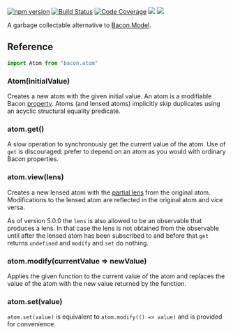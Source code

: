 [![npm version](https://badge.fury.io/js/bacon.atom.svg)](http://badge.fury.io/js/bacon.atom)
[![Build Status](https://travis-ci.org/calmm-js/bacon.atom.svg?branch=master)](https://travis-ci.org/calmm-js/bacon.atom)
[![Code Coverage](https://img.shields.io/codecov/c/github/calmm-js/bacon.atom/master.svg)](https://codecov.io/github/calmm-js/bacon.atom?branch=master)
[![](https://david-dm.org/calmm-js/bacon.atom.svg)](https://david-dm.org/calmm-js/bacon.atom)
[![](https://david-dm.org/calmm-js/bacon.atom/dev-status.svg)](https://david-dm.org/calmm-js/bacon.atom?type=dev)

A garbage collectable alternative to
[Bacon.Model](https://github.com/baconjs/bacon.model).

## Reference

```js
import Atom from "bacon.atom"
```

### Atom(initialValue)

Creates a new atom with the given initial value.  An atom is a modifiable
Bacon [property](https://github.com/baconjs/bacon.js#property).  Atoms (and
lensed atoms) implicitly skip duplicates using an acyclic structural equality
predicate.

### atom.get()

A slow operation to synchronously get the current value of the atom.  Use of
`get` is discouraged: prefer to depend on an atom as you would with ordinary
Bacon properties.

### atom.view(lens)

Creates a new lensed atom with the [partial
lens](https://github.com/calmm-js/partial.lenses/) from the original atom.
Modifications to the lensed atom are reflected in the original atom and vice
versa.

As of version 5.0.0 the `lens` is also allowed to be an observable that produces
a lens.  In that case the lens is not obtained from the observable until after
the lensed atom has been subscribed to and before that `get` returns `undefined`
and `modify` and `set` do nothing.

### atom.modify(currentValue => newValue)

Applies the given function to the current value of the atom and replaces the
value of the atom with the new value returned by the function.

### atom.set(value)

`atom.set(value)` is equivalent to `atom.modify(() => value)` and is provided
for convenience.
